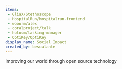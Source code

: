 ```yaml
---
items:
 - GliaX/Stethoscope
 - HospitalRun/hospitalrun-frontend
 - wooorm/alex
 - coralproject/talk
 - hotosm/tasking-manager
 - OptiKey/OptiKey
display_name: Social Impact
created_by: bescalante
---
```

Improving our world through open source technology
